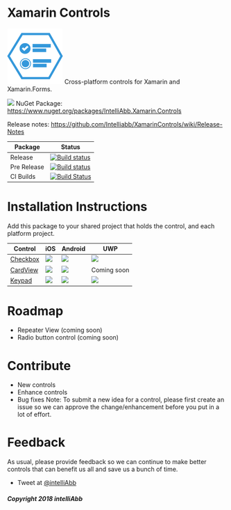 # Xamarin Controls

<img src="media/XamarinControlsLogo.png" width="128" height="128"/>
Cross-platform controls for Xamarin and Xamarin.Forms.

<img src="https://github.com/Intelliabb/XamarinControls/blob/master/media/nuget.png" width="32"> NuGet Package: https://www.nuget.org/packages/IntelliAbb.Xamarin.Controls

Release notes: https://github.com/Intelliabb/XamarinControls/wiki/Release-Notes

Package | Status
---|---
Release|[![Build status](https://intelliabb.visualstudio.com/XamarinControls/_apis/build/status/XamarinControls)](https://intelliabb.visualstudio.com/XamarinControls/_build/latest?definitionId=8)
Pre Release|[![Build status](https://intelliabb.visualstudio.com/XamarinControls/_apis/build/status/XamarinControls%20Pre-release)](https://intelliabb.visualstudio.com/XamarinControls/_build/latest?definitionId=7)
CI Builds|[![Build Status](https://intelliabb.visualstudio.com/XamarinControls/_apis/build/status/XamarinControls%20Dev)](https://intelliabb.visualstudio.com/XamarinControls/_build/latest?definitionId=6)

# Installation Instructions
Add this package to your shared project that holds the control, and each platform project.

Control | iOS | Android | UWP
---|---|---|---
[Checkbox](https://github.com/Intelliabb/XamarinControls/wiki/Checkbox) | <img src="https://github.com/Intelliabb/XamarinControls/blob/master/media/ios_checkbox_native.gif"> |<img src="https://github.com/Intelliabb/XamarinControls/blob/master/media/droid_checkbox_native.gif">|<img src="https://github.com/Intelliabb/XamarinControls/blob/master/media/uwp_checked.png">
[CardView](https://github.com/Intelliabb/XamarinControls/wiki/CardView) | <img src="https://github.com/Intelliabb/XamarinControls/blob/master/media/card_ios.png" width="500"> |<img src="https://github.com/Intelliabb/XamarinControls/blob/master/media/card_android.png" width="500">| Coming soon
[Keypad](https://github.com/Intelliabb/XamarinControls/wiki/Keypad)|<img src="https://github.com/Intelliabb/XamarinControls/blob/master/media/Keypad/KeypadiOS8.png" width="500"> |<img src="https://github.com/Intelliabb/XamarinControls/blob/master/media/Keypad/KeypadAndroid1.png" width="500"> | <img src="https://github.com/Intelliabb/XamarinControls/blob/master/media/Keypad/KeypadUWP1.png" width="500"> 


# Roadmap
* Repeater View (coming soon)
* Radio button control (coming soon)

# Contribute
* New controls
* Enhance controls
* Bug fixes
Note: To submit a new idea for a control, please first create an issue so we can approve the change/enhancement before you put in a lot of effort.

# Feedback
As usual, please provide feedback so we can continue to make better controls that can benefit us all and save us a bunch of time.
* Tweet at [@intelliAbb](www.twitter.com/intelliabb)


##### Copyright 2018 intelliAbb
